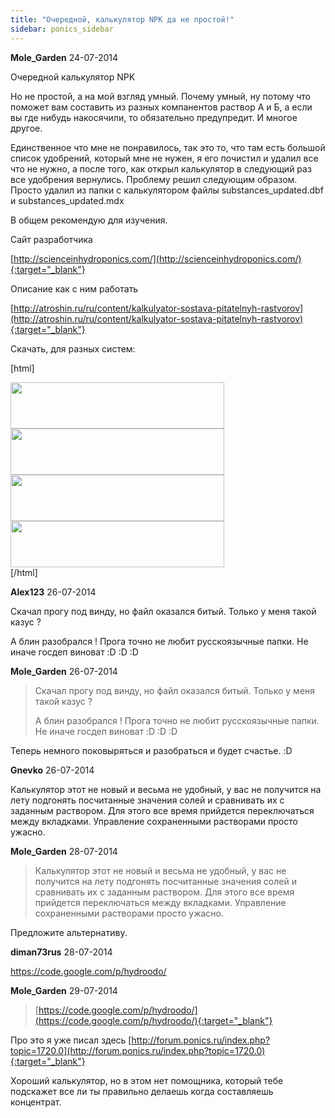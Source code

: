 ```yaml
---
title: "Очередной, калькулятор NPK да не простой!"
sidebar: ponics_sidebar
---
```


**Mole_Garden** 24-07-2014

Очередной калькулятор NPK 

Но не простой, а на мой взгляд умный. Почему умный, ну потому что поможет вам составить из разных компанентов раствор А и Б, а если вы где нибудь накосячили, то обязательно предупредит. И многое другое.

Единственное что мне не понравилось, так это то, что там есть большой список удобрений, который мне не нужен, я его почистил и удалил все что не нужно, а после того, как открыл калькулятор в следующий раз все удобрения вернулись. Проблему решил следующим образом. Просто удалил из папки с калькулятором файлы substances_updated.dbf и substances_updated.mdx

В общем рекомендую для изучения.

Сайт разработчика 

[http://scienceinhydroponics.com/](http://scienceinhydroponics.com/){:target="_blank"}

Описание как с ним работать 

[http://atroshin.ru/ru/content/kalkulyator-sostava-pitatelnyh-rastvorov](http://atroshin.ru/ru/content/kalkulyator-sostava-pitatelnyh-rastvorov){:target="_blank"}

Скачать, для разных систем:

[html]&#13;<div style="text-align: justify;"><strong><a href="http://scienceinhydroponics.com/HydroBuddy-1.50-Setup.exe"><img class="aligncenter size-full wp-image-307" title="hydrobuddy_win" alt="" src="http://scienceinhydroponics.com/wp-content/uploads/2011/01/hydrobuddy_win.png" width="342" height="74"></a> </strong></div>&#13;&#13;<div style="text-align: justify;"><a title="HydroBuddy-1.40-Linux-x86-Install" href="http://scienceinhydroponics.com/HydroBuddy-1.50-Linux-x86-Install"><img class="aligncenter size-full wp-image-308" title="hydrobuddy_linux" alt="" src="http://scienceinhydroponics.com/wp-content/uploads/2011/01/hydrobuddy_linux.png" width="342" height="74"></a></div>&#13;&#13;<div style="text-align: justify;"><a href="http://scienceinhydroponics.com/HydroBuddy-1.50-MacOSX.zip"><img class="aligncenter size-full wp-image-309" title="hydrobuddy_mac" alt="" src="http://scienceinhydroponics.com/wp-content/uploads/2011/01/hydrobuddy_mac.png" width="342" height="74"></a></div>&#13;&#13;<div style="text-align: justify;"><a href="http://scienceinhydroponics.com/hydrobuddy_v1_50_src.zip"><img class="aligncenter size-full wp-image-310" title="hydrobuddy_source" alt="" src="http://scienceinhydroponics.com/wp-content/uploads/2011/01/hydrobuddy_source.png" width="342" height="74"></a></div>&#13;[/html]


**Alex123** 26-07-2014

Скачал прогу под винду, но файл оказался битый. Только у меня такой казус ?

А блин разобрался ! Прога точно не любит русскоязычные папки. Не иначе госдеп виноват :D :D :D


**Mole_Garden** 26-07-2014

> Скачал прогу под винду, но файл оказался битый. Только у меня такой казус ?
> 
> А блин разобрался ! Прога точно не любит русскоязычные папки. Не иначе госдеп виноват :D :D :D

Теперь немного поковыряться и разобраться и будет счастье. :D


**Gnevko** 26-07-2014

Калькулятор этот не новый и весьма не удобный, у вас не получится на лету подгонять посчитанные значения солей и сравнивать их с заданным раствором. Для этого все время прийдется переключаться между вкладками. Управление сохраненными растворами просто ужасно. 


**Mole_Garden** 28-07-2014

> Калькулятор этот не новый и весьма не удобный, у вас не получится на лету подгонять посчитанные значения солей и сравнивать их с заданным раствором. Для этого все время прийдется переключаться между вкладками. Управление сохраненными растворами просто ужасно.

Предложите альтернативу.


**diman73rus** 28-07-2014

https://code.google.com/p/hydroodo/


**Mole_Garden** 29-07-2014

> [https://code.google.com/p/hydroodo/](https://code.google.com/p/hydroodo/){:target="_blank"}

Про это я уже писал здесь [http://forum.ponics.ru/index.php?topic=1720.0](http://forum.ponics.ru/index.php?topic=1720.0){:target="_blank"}

Хороший калькулятор, но в этом нет помощника, который тебе подскажет все ли ты правильно делаешь когда составляешь концентрат. 


